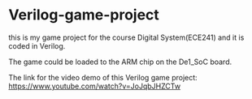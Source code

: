 # Verilog-game-project
this is my game project for the course Digital System(ECE241) and it is coded in Verilog.

The game could be loaded to the ARM chip on the De1_SoC board.

The link for the video demo of this Verilog game project: https://www.youtube.com/watch?v=JoJqbJHZCTw
